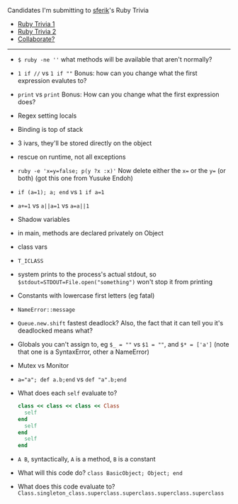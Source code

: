 Candidates I'm submitting to [sferik](https://twitter.com/sferik)'s Ruby Trivia

* [Ruby Trivia 1](https://speakerdeck.com/sferik/ruby-trivia)
* [Ruby Trivia 2](https://speakerdeck.com/sferik/ruby-trivia-2)
* [Collaborate?](https://twitter.com/sferik/status/662677213758824448)

-----

* `$ ruby -ne ''` what methods will be available that aren't normally?
* `1 if //` vs `1 if ""` Bonus: how can you change what the first expression evalutes to?
* `print` vs `print` Bonus: How can you change what the first expression does?
* Regex setting locals
* Binding is top of stack
* 3 ivars, they'll be stored directly on the object
* rescue on runtime, not all exceptions
* `ruby -e 'x=y=false; p(y ?x :x)'` Now delete either the `x=` or the `y=` (or both) (got this one from Yusuke Endoh)
* `if (a=1); a; end` vs `1 if a=1`
* `a+=1` vs `a||a=1` vs `a=a||1`
* Shadow variables
* in main, methods are declared privately on Object
* class vars
* `T_ICLASS`
* system prints to the process's actual stdout, so `$stdout=STDOUT=File.open("something")` won't stop it from printing
* Constants with lowercase first letters (eg fatal)
* `NameError::message`
* `Queue.new.shift` fastest deadlock? Also, the fact that it can tell you it's deadlocked means what?
* Globals you can't assign to, eg `$_ = ""` vs `$1 = ""`, and `$* = ['a']` (note that one is a SyntaxError, other a NameError)
* Mutex vs Monitor
* `a="a"; def a.b;end` vs `def "a".b;end`
* What does each `self` evaluate to?

  ```ruby
  class << class << class << Class
    self
  end
    self
  end
    self
  end
  ```
* `A B`, syntactically, `A` is a method, `B` is a constant
* What will this code do? `class BasicObject; Object; end`
* What does this code evaluate to? `Class.singleton_class.superclass.superclass.superclass.superclass`
